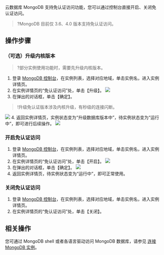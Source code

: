 云数据库 MongoDB 支持免认证访问功能，您可以通过控制台直接开启、关闭免认证访问。
>?MongoDB 目前仅 3.6、4.0 版本支持免认证访问。


## 操作步骤
<span id = "sjnhbb"></span>
### （可选）升级内核版本
>?部分实例使用功能时，需要先升级内核版本。

1. 登录 [MongoDB 控制台](https://console.cloud.tencent.com/mongodb)，在实例列表，选择对应地域，单击实例名，进入实例详情页。
2. 在实例详情页的“免认证访问”处，单击【升级】。
![](https://main.qcloudimg.com/raw/c164b103828357860adcd6e387307eea.png)
3. 在弹出的对话框，单击【确定】。
>!升级免认证版本涉及内核升级，有秒级的连接闪断。
>
![](https://main.qcloudimg.com/raw/086e315ace448dbcaf7646bacb2693f0.png)
4. 返回实例详情页，实例状态变为“升级数据库版本中”，待实例状态变为“运行中”，即可进行后续操作。
![](https://main.qcloudimg.com/raw/93f9021df5154bcdbfd6b0008f287536.png)

### 开启免认证访问
1. 登录 [MongoDB 控制台](https://console.cloud.tencent.com/mongodb)，在实例列表，选择对应地域，单击实例名，进入实例详情页。
2. 在实例详情页的“免认证访问”处，单击【开启】。
![](https://main.qcloudimg.com/raw/db358a1c7e30453cb14b685c479f8760.png)
3. 在弹出的对话框，单击【确定】。
![](https://main.qcloudimg.com/raw/891dceb15dec41bcc0779ad34e33c967.png)
4. 返回实例详情页，待实例状态变为“运行中”，即可正常使用。

### 关闭免认证访问
1. 登录 [MongoDB 控制台](https://console.cloud.tencent.com/mongodb)，在实例列表，选择对应地域，单击实例名，进入实例详情页。
2. 在实例详情页的“免认证访问”处，单击【关闭】。

## 相关操作
您可通过 MongoDB shell 或者各语言驱动访问 MongoDB 数据库，请参见 [连接 MongoDB 实例](https://cloud.tencent.com/document/product/240/7092)。

